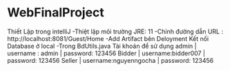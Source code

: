 # WebFinalProject
Thiết Lập trong intelliJ
-Thiệt lập môi trường JRE: 11
-Chỉnh đường dẫn URL : http://localhost:8081/Guest/Home
-Add Artifact bên Deloyment
Kết nối Database ở local
-Trong BdUtils.java
Tài khoản để sử dụng
admin | username : admin | password: 123456
Bidder | username:bidder007 | password: 123456
Seller | username:nguyenngocha | password: 123456

